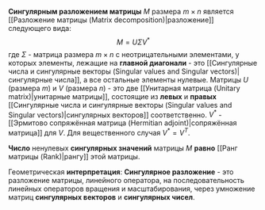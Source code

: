 **Сингулярным разложением матрицы** $M$ размера $m \times n$ является [[Разложение матрицы (Matrix decomposition)|разложение]] следующего вида:$$M=U\Sigma V^*$$где $\Sigma$ - матрица размера $m \times n$ с неотрицательными элементами, у которых элементы, лежащие на **главной диагонали** - это [[Сингулярные числа и сингулярные векторы (Singular values and Singular vectors)|сингулярные числа]], а все остальные элементы нулевые. Матрицы $U$ (размера $m$) и $V$ (размера $n$) - это две [[Унитарная матрица (Unitary matrix)|унитарные матрицы]], состоящие из **левых** и **правых** [[Сингулярные числа и сингулярные векторы (Singular values and Singular vectors)|сингулярных векторов]] соответственно. $V^*$ - [[Эрмитово сопряжённая матрица (Hermitian adjoint)|сопряжённая матрица]] для $V$. Для вещественного случая $V^*=V^T$.

**Число** ненулевых **сингулярных значений** матрицы $M$ **равно** [[Ранг матрицы (Rank)|рангу]] этой матрицы.

Геометрическая **интерпретация**:
**Сингулярное разложение**  - это разложение матрицы, линейного оператора, на последовательность линейных операторов вращения и масштабирования, через умножение матриц **сингулярных векторов** и **сингулярных чисел**.